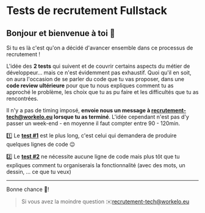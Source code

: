 # Tests de recrutement Fullstack

## Bonjour et bienvenue à toi 👋

Si tu es là c'est qu'on a décidé d'avancer ensemble dans ce processus de recrutement !


L'idée des **2 tests** qui suivent et de couvrir certains aspects du métier de développeur... mais ce n'est évidemment pas exhaustif.
Quoi qu'il en soit, on aura l'occasion de se parler du code que tu vas proposer, dans une **code review ultérieure** pour que tu nous expliques comment tu as approché le problème, les choix que tu as pu faire et les difficultés que tu as rencontrées.

Il n'y a pas de timing imposé, **envoie nous un message à recrutement-tech@workelo.eu lorsque tu as terminé**.
L'idée cependant n'est pas d'y passer un week-end - en moyenne il faut compter entre 90 - 120min.

1️⃣ Le [**test #1**](https://github.com/Workelo/workelo-test/tree/master/test%231) est le plus long, c'est celui qui demandera de produire quelques lignes de code 😉

2️⃣ Le [**test #2**](https://github.com/Workelo/workelo-test/tree/master/test%232) ne nécessite aucune ligne de code mais plus tôt que tu expliques comment tu organiserais la fonctionnalité (avec des mots, un dessin, ... ce que tu veux)

---
Bonne chance 💪!

> Si vous avez la moindre question ✉️recrutement-tech@workelo.eu
